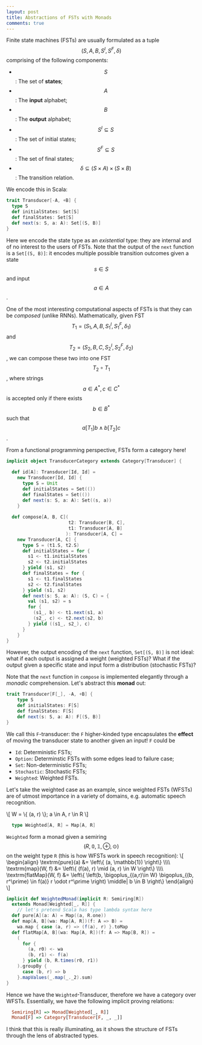 ```yaml
---
layout: post
title: Abstractions of FSTs with Monads
comments: true
---
```



Finite state machines (FSTs) are usually formulated as a tuple $$ (S, A, B, S^I, S^F, \delta) $$ comprising of the following components:
  - $$ S $$: The set of __states__;
  - $$ A $$: The __input__ alphabet;
  - $$ B $$: The __output__ alphabet;
  - $$ S^I \subseteq S $$: The set of initial states;
  - $$ S^F \subseteq S $$: The set of final states;
  - $$ \delta \subseteq (S \times A) \times (S \times B) $$: The transition relation.

We encode this in Scala:

```scala
trait Transducer[-A, +B] {
  type S
  def initialStates: Set[S]
  def finalStates: Set[S]
  def next(s: S, a: A): Set[(S, B)]
}
```
Here we encode the state type as an _existential_ type: they are internal and of no interest to the users of FSTs. Note that the output of the `next` function is a `Set[(S, B)]`: it encodes multiple possible transition outcomes given a state $$ s \in S $$ and input $$ a \in A $$.


One of the most interesting computational aspects of FSTs is that they can be _composed_ (unlike RNNs). Mathematically, given FST $$ T_1 = (S_1, A, B, S_1^I, S_1^F, \delta_1 ) $$ and $$ T_2 = (S_2, B, C, S_2^I, S_2^F, \delta_2) $$, we can compose these two into one FST $$ T_2 \circ T_1 $$, where strings $$ a \in A^*, c \in C^* $$ is accepted only if there exists $$ b \in B^* $$ such that $$ a[T_1]b \wedge b[T_2]c $$.

From a functional programming perspective, FSTs form a category here! 

```scala
implicit object TransducerCategory extends Category[Transducer] {

  def id[A]: Transducer[Id, Id] = 
    new Transducer[Id, Id] {
      type S = Unit
      def initialStates = Set(())
      def finalStates = Set(())
      def next(s: S, a: A): Set((s, a))
    }
  
  def compose[A, B, C](
                       t2: Transducer[B, C], 
                       t1: Transducer[A, B]
                      ): Transducer[A, C] =
    new Transducer[A, C] {
      type S = (t1.S, t2.S)
      def initialStates = for {
        s1 <- t1.initialStates
        s2 <- t2.initialStates
      } yield (s1, s2)
      def finalStates = for {
        s1 <- t1.finalStates
        s2 <- t2.finalStates
      } yield (s1, s2)
      def next(s: S, a: A): (S, C) = {
        val (s1, s2) = s
        for {
          (s1_, b) <- t1.next(s1, a)
          (s2_, c) <- t2.next(s2, b)
        } yield ((s1_, s2_), c)
      }
    }
}
```

However, the output encoding of the `next` function, `Set[(S, B)]` is not ideal: what if each output is assigned a weight (weighted FSTs)? What if the output given a specific state and input form a distribution (stochastic FSTs)? 

Note that the `next` function in `compose` is implemented elegantly through a _monadic_ comprehension. Let's abstract this __monad__ out:

```scala
trait Transducer[F[_], -A, +B] {
    type S
    def initialStates: F[S]
    def finalStates: F[S]
    def next(s: S, a: A): F[(S, B)]
}
```
We call this `F`-transducer: the `F` higher-kinded type encapsulates the __effect__ of moving the transducer state to another given an input! `F` could be 
  - `Id`: Deterministic FSTs;
  - `Option`: Determinstic FSTs with some edges lead to failure case;
  - `Set`: Non-deterministic FSTs;
  - `Stochastic`: Stochastic FSTs;
  - `Weighted`: Weighted FSTs.

Let's take the weighted case as an example, since weighted FSTs (WFSTs) are of utmost importance in a variety of domains, e.g. automatic speech recognition.

\\[
  W = \\{ (a, r) \\}; a \in A, r \in R
\\]
```scala
  type Weighted[A, R] = Map[A, R]
```

`Weighted` form a monad given a semiring $$(R, \mathbb{0}, \mathbb{1}, \oplus, \odot)$$ on the weight type `R` (this is how WFSTs work in speech recognition):
\\[
\begin{align}
  \textrm{pure}(a) &= \left\\{ (a, \mathbb{1}) \right\\} \\\\\\\\
  \textrm{map}(W, f) &= \left\\{ (f(a), r) \mid (a, r) \in W \right\\} \\\\\\\\
  \textrm{flatMap}(W, f) &= \left\\{ \left(b, \bigoplus_{(a,r)\in W} \bigoplus_{(b, r^\prime) \in f(a)} r \odot r^\prime \right) \middle| b \in B \right\\}
\end{align}
\\]
```scala
implicit def WeightedMonad(implicit R: Semiring[R]) 
  extends Monad[Weighted[_, R]] { 
    // let's pretend Scala has type lambda syntax here
  def pure[A](a: A) = Map((a, R.one))
  def map[A, B](wa: Map[A, R])(f: A => B) = 
    wa.map { case (a, r) => (f(a), r) }.toMap
  def flatMap[A, B](wa: Map[A, R])(f: A => Map[B, R]) = 
    (
      for {
        (a, r0) <- wa
        (b, r1) <- f(a)
      } yield (b, R.times(r0, r1))
    ).groupBy {
      case (b, r) => b
    }.mapValues(_.map(_._2).sum)
}
```
Hence we have the `Weighted`-Transducer, therefore we have a category over WFSTs. Essentially, we have the following implicit proving relations:
```hs
  Semiring[R] => Monad[Weighted[_, R]]
  Monad[F] => Category[Transducer[F, _, _]]
```
I think that this is really illuminating, as it shows the structure of FSTs through the lens of abstracted types.
